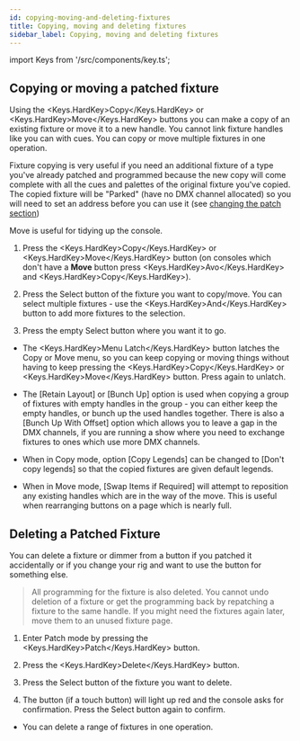```yaml
---
id: copying-moving-and-deleting-fixtures
title: Copying, moving and deleting fixtures
sidebar_label: Copying, moving and deleting fixtures
---
```


import Keys from '/src/components/key.ts';

Copying or moving a patched fixture
-----------------------------------

Using the <Keys.HardKey>Copy</Keys.HardKey> or <Keys.HardKey>Move</Keys.HardKey> buttons you can make a copy of an existing fixture or
move it to a new handle. You cannot link fixture handles like you can with cues. You can copy
or move multiple fixtures in one operation.

Fixture copying is very useful if you need an additional fixture of a
type you've already patched and programmed because the new copy will
come complete with all the cues and palettes of the original fixture
you've copied. The copied fixture will be "Parked" (have no DMX channel
allocated) so you will need to set an address before you can use it (see
[changing the patch section](./changing-the-patch.md))

Move is useful for tidying up the console.

1. Press the <Keys.HardKey>Copy</Keys.HardKey> or <Keys.HardKey>Move</Keys.HardKey> button (on consoles which don't have
	a **Move** button press <Keys.HardKey>Avo</Keys.HardKey> and <Keys.HardKey>Copy</Keys.HardKey>).

2. Press the Select button of the fixture you want to copy/move. You
can select multiple fixtures - use the <Keys.HardKey>And</Keys.HardKey> button to
add more fixtures to the selection.

3. Press the empty Select button where you want it to go.

-   The <Keys.HardKey>Menu Latch</Keys.HardKey> button latches the Copy or Move menu, so you
    can keep copying or moving things without having to keep pressing
    the <Keys.HardKey>Copy</Keys.HardKey> or <Keys.HardKey>Move</Keys.HardKey> button. Press again to unlatch.

-   The \[Retain Layout\] or \[Bunch Up\] option is used when copying a
    group of fixtures with empty handles in the group - you can either
    keep the empty handles, or bunch up the used handles together. There
    is also a \[Bunch Up With Offset\] option which allows you to leave
    a gap in the DMX channels, if you are running a show where you need
    to exchange fixtures to ones which use more DMX channels.

-   When in Copy mode, option \[Copy Legends\] can be changed to \[Don't
    copy legends\] so that the copied fixtures are given default
    legends.

-   When in Move mode, \[Swap Items if Required\] will attempt to
    reposition any existing handles which are in the way of the move.
    This is useful when rearranging buttons on a page which is nearly
    full.

Deleting a Patched Fixture
--------------------------

You can delete a fixture or dimmer from a button if you patched it
accidentally or if you change your rig and want to use the button for
something else.

> All programming for the fixture is also deleted. You cannot undo deletion of a fixture or get the programming back by repatching a fixture to the same handle. If you might need the fixtures again later, move them to an unused fixture page.

1. Enter Patch mode by pressing the <Keys.HardKey>Patch</Keys.HardKey> button.

2. Press the <Keys.HardKey>Delete</Keys.HardKey> button.

3. Press the Select button of the fixture you want to delete.

4. The button (if a touch button) will light up red and the console asks for confirmation.
Press the Select button again to confirm.

-   You can delete a range of fixtures in one operation.
